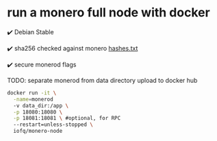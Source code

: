 # run a monero full node with docker

:heavy_check_mark: Debian Stable

:heavy_check_mark: sha256 checked against monero [hashes.txt](https://www.getmonero.org/downloads/hashes.txt)

:heavy_check_mark: secure monerod flags 

TODO: separate monerod from data directory
      upload to docker hub

```bash
docker run -it \
  -name=monerod
  -v data_dir:/app \
  -p 18080:18080 \
  -p 18081:18081 \ #optional, for RPC
  --restart=unless-stopped \ 
  iofq/monero-node

